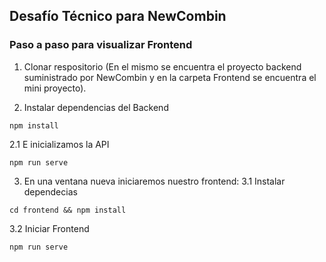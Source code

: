 ## Desafío Técnico para NewCombin

### Paso a paso para visualizar Frontend

1. Clonar respositorio (En el mismo se encuentra el proyecto backend suministrado por NewCombin y en la carpeta Frontend se encuentra el mini proyecto).

2. Instalar dependencias del Backend
```
npm install
```
2.1 E inicializamos la API
```
npm run serve
```

3. En una ventana nueva iniciaremos nuestro frontend:
3.1 Instalar dependecias
```
cd frontend && npm install
```

3.2 Iniciar Frontend
```
npm run serve
```